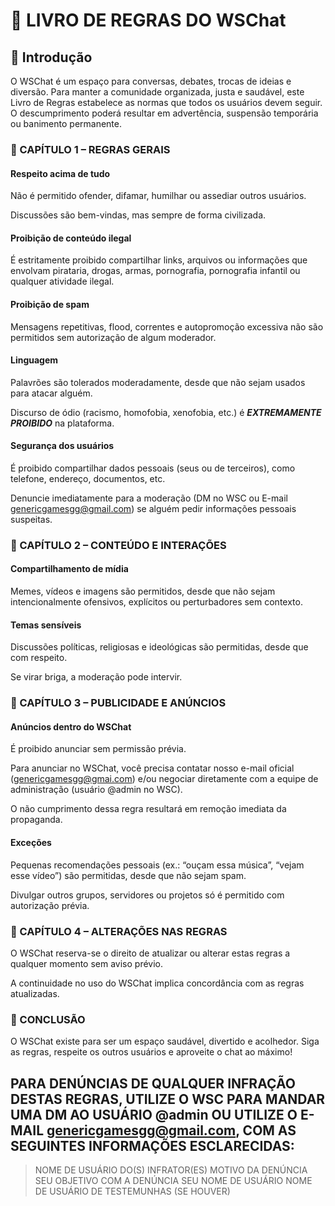 # 📘 LIVRO DE REGRAS DO WSChat
## 📖 Introdução

O WSChat é um espaço para conversas, debates, trocas de ideias e diversão.
Para manter a comunidade organizada, justa e saudável, este Livro de Regras estabelece as normas que todos os usuários devem seguir.
O descumprimento poderá resultar em advertência, suspensão temporária ou banimento permanente.

### 📜 CAPÍTULO 1 – REGRAS GERAIS

#### Respeito acima de tudo

Não é permitido ofender, difamar, humilhar ou assediar outros usuários.

Discussões são bem-vindas, mas sempre de forma civilizada.

#### Proibição de conteúdo ilegal

É estritamente proibido compartilhar links, arquivos ou informações que envolvam pirataria, drogas, armas, pornografia, pornografia infantil ou qualquer atividade ilegal.

#### Proibição de spam

Mensagens repetitivas, flood, correntes e autopromoção excessiva não são permitidos sem autorização de algum moderador.

#### Linguagem

Palavrões são tolerados moderadamente, desde que não sejam usados para atacar alguém.

Discurso de ódio (racismo, homofobia, xenofobia, etc.) é ***EXTREMAMENTE PROIBIDO*** na plataforma.

#### Segurança dos usuários

É proibido compartilhar dados pessoais (seus ou de terceiros), como telefone, endereço, documentos, etc.

Denuncie imediatamente para a moderação (DM no WSC ou E-mail genericgamesgg@gmail.com) se alguém pedir informações pessoais suspeitas.

### 📜 CAPÍTULO 2 – CONTEÚDO E INTERAÇÕES

#### Compartilhamento de mídia

Memes, vídeos e imagens são permitidos, desde que não sejam intencionalmente ofensivos, explícitos ou perturbadores sem contexto.

#### Temas sensíveis

Discussões políticas, religiosas e ideológicas são permitidas, desde que com respeito.

Se virar briga, a moderação pode intervir.

### 📜 CAPÍTULO 3 – PUBLICIDADE E ANÚNCIOS

#### Anúncios dentro do WSChat

É proibido anunciar sem permissão prévia.

Para anunciar no WSChat, você precisa contatar nosso e-mail oficial (genericgamesgg@gmai.com) e/ou negociar diretamente com a equipe de administração (usuário @admin no WSC).

O não cumprimento dessa regra resultará em remoção imediata da propaganda.

#### Exceções

Pequenas recomendações pessoais (ex.: “ouçam essa música”, “vejam esse vídeo”) são permitidas, desde que não sejam spam.

Divulgar outros grupos, servidores ou projetos só é permitido com autorização prévia.


### 📜 CAPÍTULO 4 – ALTERAÇÕES NAS REGRAS

O WSChat reserva-se o direito de atualizar ou alterar estas regras a qualquer momento sem aviso prévio.

A continuidade no uso do WSChat implica concordância com as regras atualizadas.

### 📌 CONCLUSÃO

O WSChat existe para ser um espaço saudável, divertido e acolhedor.
Siga as regras, respeite os outros usuários e aproveite o chat ao máximo!

## PARA DENÚNCIAS DE QUALQUER INFRAÇÃO DESTAS REGRAS, UTILIZE O WSC PARA MANDAR UMA DM AO USUÁRIO @admin OU UTILIZE O E-MAIL genericgamesgg@gmail.com, COM AS SEGUINTES INFORMAÇÕES ESCLARECIDAS:
> NOME DE USUÁRIO DO(S) INFRATOR(ES)
> MOTIVO DA DENÚNCIA
> SEU OBJETIVO COM A DENÚNCIA
> SEU NOME DE USUÁRIO
> NOME DE USUÁRIO DE TESTEMUNHAS (SE HOUVER)
